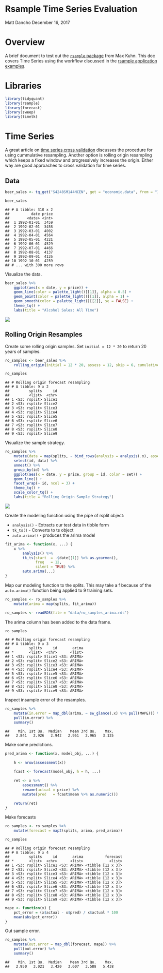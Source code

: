 Rsample Time Series Evaluation
================
Matt Dancho
December 16, 2017

Overview
========

A brief document to test out the [`rsample` package](https://topepo.github.io/rsample/index.html) from Max Kuhn. This doc covers Time Series using the workflow discussed in the [rsample application examples](https://topepo.github.io/rsample/articles/Applications/Time_Series.html).

Libraries
=========

``` r
library(tidyquant)
library(rsample)
library(forecast)
library(sweep)
library(timetk)
```

Time Series
===========

A great article on [time series cross validation](https://robjhyndman.com/hyndsight/tscv/) discusses the procedure for using cummulative resampling. Another option is rolling origin resampling which keeps a fixed window and progressively increases the origin. Either way are good approaches to cross validation for time series.

Data
----

``` r
beer_sales <- tq_get("S4248SM144NCEN", get = "economic.data", from = "1990-01-01", to = as.character(today()))

beer_sales
```

    ## # A tibble: 310 x 2
    ##          date price
    ##        <date> <int>
    ##  1 1992-01-01  3459
    ##  2 1992-02-01  3458
    ##  3 1992-03-01  4002
    ##  4 1992-04-01  4564
    ##  5 1992-05-01  4221
    ##  6 1992-06-01  4529
    ##  7 1992-07-01  4466
    ##  8 1992-08-01  4137
    ##  9 1992-09-01  4126
    ## 10 1992-10-01  4259
    ## # ... with 300 more rows

Visualize the data.

``` r
beer_sales %>%
    ggplot(aes(x = date, y = price)) +
    geom_line(color = palette_light()[[1]], alpha = 0.5) +
    geom_point(color = palette_light()[[1]], alpha = 1) +
    geom_smooth(color = palette_light()[[2]], se = FALSE) +
    theme_tq() +
    labs(title = "Alcohol Sales: All Time")
```

![](rsample_time_series_files/figure-markdown_github-ascii_identifiers/unnamed-chunk-3-1.png)

Rolling Origin Resamples
------------------------

Create some rolling origin samples. Set `initial = 12 * 20` to return 20 years of samples.

``` r
ro_samples <- beer_sales %>%
    rolling_origin(initial = 12 * 20, assess = 12, skip = 6, cumulative = FALSE)

ro_samples
```

    ## # Rolling origin forecast resampling 
    ## # A tibble: 9 x 2
    ##         splits     id
    ##         <list>  <chr>
    ## 1 <S3: rsplit> Slice1
    ## 2 <S3: rsplit> Slice2
    ## 3 <S3: rsplit> Slice3
    ## 4 <S3: rsplit> Slice4
    ## 5 <S3: rsplit> Slice5
    ## 6 <S3: rsplit> Slice6
    ## 7 <S3: rsplit> Slice7
    ## 8 <S3: rsplit> Slice8
    ## 9 <S3: rsplit> Slice9

Visualize the sample strategy.

``` r
ro_samples %>%
    mutate(data = map(splits, ~ bind_rows(analysis = analysis(.x), assessment = assessment(.x), .id = "set"))) %>%
    select(id, data) %>%
    unnest() %>%
    group_by(id) %>%
    ggplot(aes(x = date, y = price, group = id, color = set)) +
    geom_line() +
    facet_wrap(~ id, ncol = 3) +
    theme_tq() +
    scale_color_tq() +
    labs(title = "Rolling Origin Sample Strategy")
```

![](rsample_time_series_files/figure-markdown_github-ascii_identifiers/unnamed-chunk-5-1.png)

Create the modeling function using the pipe of rsplit object:

-   `analysis()` - Extracts our test data in tibble form
-   `tk_ts()` - Converts to ts object
-   `auto.arima()` - produces the arima model

``` r
fit_arima <- function(x, ...) {
    x %>%
        analysis() %>%
        tk_ts(start  = .$date[[1]] %>% as.yearmon(), 
              freq   = 12, 
              silent = TRUE) %>%
        auto.arima(...)
}
```

Map our modeling function to the splits. This may take a f because of the `auto.arima()` function being applied to 9 training sets.

``` r
ro_samples <- ro_samples %>%
    mutate(arima = map(splits, fit_arima))
```

``` r
ro_samples <- readRDS(file = "data/ro_samples_arima.rds")
```

The arima column has been added to the data frame.

``` r
ro_samples
```

    ## # Rolling origin forecast resampling 
    ## # A tibble: 9 x 3
    ##         splits     id       arima
    ## *       <list>  <chr>      <list>
    ## 1 <S3: rsplit> Slice1 <S3: ARIMA>
    ## 2 <S3: rsplit> Slice2 <S3: ARIMA>
    ## 3 <S3: rsplit> Slice3 <S3: ARIMA>
    ## 4 <S3: rsplit> Slice4 <S3: ARIMA>
    ## 5 <S3: rsplit> Slice5 <S3: ARIMA>
    ## 6 <S3: rsplit> Slice6 <S3: ARIMA>
    ## 7 <S3: rsplit> Slice7 <S3: ARIMA>
    ## 8 <S3: rsplit> Slice8 <S3: ARIMA>
    ## 9 <S3: rsplit> Slice9 <S3: ARIMA>

Inspect insample error of the resamples.

``` r
ro_samples %>%
    mutate(in.error = map_dbl(arima, ~ sw_glance(.x) %>% pull(MAPE))) %>%
    pull(in.error) %>%
    summary()
```

    ##    Min. 1st Qu.  Median    Mean 3rd Qu.    Max. 
    ##   2.841   2.926   2.942   2.951   2.965   3.135

Make some predictions.

``` r
pred_arima <- function(x, model_obj, ...) {
    
    h <- nrow(assessment(x))
    
    fcast <- forecast(model_obj, h = h, ...)
    
    ret <- x %>%
        assessment() %>%
        rename(actual = price) %>%
        mutate(pred   = fcast$mean %>% as.numeric())
    
    return(ret)
}
```

Make forecasts

``` r
ro_samples <- ro_samples %>%
    mutate(forecast = map2(splits, arima, pred_arima))

ro_samples
```

    ## # Rolling origin forecast resampling 
    ## # A tibble: 9 x 4
    ##         splits     id       arima          forecast
    ## *       <list>  <chr>      <list>            <list>
    ## 1 <S3: rsplit> Slice1 <S3: ARIMA> <tibble [12 x 3]>
    ## 2 <S3: rsplit> Slice2 <S3: ARIMA> <tibble [12 x 3]>
    ## 3 <S3: rsplit> Slice3 <S3: ARIMA> <tibble [12 x 3]>
    ## 4 <S3: rsplit> Slice4 <S3: ARIMA> <tibble [12 x 3]>
    ## 5 <S3: rsplit> Slice5 <S3: ARIMA> <tibble [12 x 3]>
    ## 6 <S3: rsplit> Slice6 <S3: ARIMA> <tibble [12 x 3]>
    ## 7 <S3: rsplit> Slice7 <S3: ARIMA> <tibble [12 x 3]>
    ## 8 <S3: rsplit> Slice8 <S3: ARIMA> <tibble [12 x 3]>
    ## 9 <S3: rsplit> Slice9 <S3: ARIMA> <tibble [12 x 3]>

``` r
mape <- function(x) {
    pct_error = (x$actual - x$pred) / x$actual * 100
    mean(abs(pct_error))
}
```

Out sample error.

``` r
ro_samples %>%
    mutate(out.error = map_dbl(forecast, mape)) %>%
    pull(out.error) %>%
    summary()
```

    ##    Min. 1st Qu.  Median    Mean 3rd Qu.    Max. 
    ##   2.950   3.021   3.420   3.607   3.588   5.438
